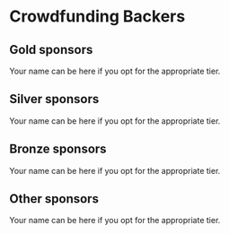 Crowdfunding Backers
====================

## Gold sponsors

Your name can be here if you opt for the appropriate tier.

## Silver sponsors

Your name can be here if you opt for the appropriate tier.

## Bronze sponsors

Your name can be here if you opt for the appropriate tier.

## Other sponsors

Your name can be here if you opt for the appropriate tier.

